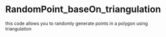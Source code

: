 # RandomPoint_baseOn_triangulation
this code allows you to randomly generate points in a polygon using triangulation
